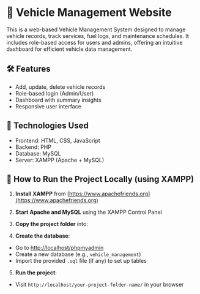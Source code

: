 # 🚗 Vehicle Management Website

This is a web-based Vehicle Management System designed to manage vehicle records, track services, fuel logs, and maintenance schedules. It includes role-based access for users and admins, offering an intuitive dashboard for efficient vehicle data management.

## 🛠️ Features

- Add, update, delete vehicle records
- Role-based login (Admin/User)
- Dashboard with summary insights
- Responsive user interface

## 🧰 Technologies Used

- Frontend: HTML, CSS, JavaScript
- Backend: PHP
- Database: MySQL
- Server: XAMPP (Apache + MySQL)

## 🚀 How to Run the Project Locally (using XAMPP)

1. **Install XAMPP** from [https://www.apachefriends.org](https://www.apachefriends.org)
2. **Start Apache and MySQL** using the XAMPP Control Panel
3. **Copy the project folder** into:

4. **Create the database**:
- Go to [http://localhost/phpmyadmin](http://localhost/phpmyadmin)
- Create a new database (e.g., `vehicle_management`)
- Import the provided `.sql` file (if any) to set up tables
5. **Run the project**:
- Visit `http://localhost/your-project-folder-name/` in your browser

